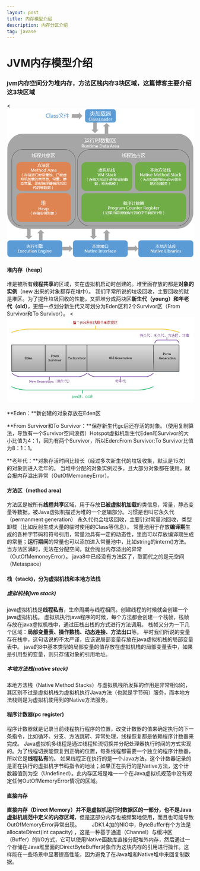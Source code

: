 ```yaml
---
layout: post
title: 内存模型介绍
description: 内存分区介绍
tag: javase
---
```


# JVM内存模型介绍

### jvm内存空间分为堆内存，方法区栈内存3块区域，这篇博客主要介绍这3块区域
<![](/images/jvm.png)

#### 堆内存（heap）

堆是被所有**线程共享**的区域，实在虚拟机启动时创建的。堆里面存放的都是**对象的实例**（new 出来的对象都存在堆中）。
我们平常所说的垃圾回收，主要回收的就是堆区。为了提升垃圾回收的性能，又把堆分成两块区**新生代（young）**和**年老代（old）**，更细一点划分新生代又可划分为Eden区和2个Survivor区（From Survivor和To Survivor）。
<![](/images/jvm1.jpg)

**Eden：**新创建的对象存放在Eden区

 **From Survivor和To Survivor：**保存新生代gc后还存活的对象。（使用复制算法，导致有一个Survivor空间浪费）Hotspot虚拟机新生代Eden和Survivor的大小比值为4：1，因为有两个Survivor，所以Eden:From Survivor:To Survivor比值为8：1：1。

 **老年代：**对象存活时间比较长（经过多次新生代的垃圾收集，默认是15次）的对象则进入老年的。
 当堆中分配的对象实例过多，且大部分对象都在使用，就会报内存溢出异常（OutOfMemoneyError）。

#### 方法区（method area)

方法区是被所有**线程共享**区域，用于存放**已被虚拟机加载**的类信息，常量，静态变量等数据。被Java虚拟机描述为堆的一个逻辑部分。习惯是也叫它永久代（permanment generation）
永久代也会垃圾回收，主要针对常量池回收，类型卸载（比如反射生成大量的临时使用的Class等信息）。
常量池用于存放**编译期**生成的各种字节码和符号引用，常量池具有一定的动态性，里面可以存放编译期生成的常量；**运行期间**的常量也可以添加进入常量池中，比如string的intern()方法。
当方法区满时，无法在分配空间，就会抛出内存溢出的异常（OutOfMemoneyError）。
java8中已经没有方法区了，取而代之的是元空间（Metaspace）

#### 栈（stack)，分为虚拟机栈和本地方法栈

##### 虚拟机栈(jvm stack)

java虚拟机栈是**线程私有**，生命周期与线程相同。创建线程的时候就会创建一个java虚拟机栈。
虚拟机执行java程序的时候，每个方法都会创建一个栈帧，栈帧存放在java虚拟机栈中，通过压栈出栈的方式进行方法调用。
栈帧又分为一下几个区域：**局部变量表、操作数栈、动态连接、方法出口**等。
平时我们所说的变量存在栈中，这句话说的不太严谨，应该说局部变量存放在java虚拟机栈的局部变量表中。
java的8中基本类型的局部变量的值存放在虚拟机栈的局部变量表中，如果是引用型的变量，则只存储对象的引用地址。

##### 本地方法栈(native stack)

本地方法栈（Native Method Stacks）与虚拟机栈所发挥的作用是非常相似的，其区别不过是虚拟机栈为虚拟机执行Java方法（也就是字节码）服务，而本地方法栈则是为虚拟机使用到的Native方法服务。

#### 程序计数器(pc register)

程序计数器就是记录当前线程执行程序的位置，改变计数器的值来确定执行的下一条指令，比如循环、分支、方法跳转、异常处理，线程恢复都是依赖程序计数器来完成。
Java虚拟机多线程是通过线程轮流切换并分配处理器执行时间的方式实现的。为了线程切换能恢复到正确的位置，每条线程都需要一个独立的程序计数器，所以它是**线程私有**的。
如果线程正在执行的是一个Java方法，这个计数器记录的是正在执行的虚拟机字节码指令的地址；如果正在执行的是Native方法，这个计数器值则为空（Undefined）。此内存区域是唯一一个在Java虚拟机规范中没有规定任何OutOfMemoryError情况的区域。

#### 直接内存

**直接内存（Direct Memory）并不是虚拟机运行时数据区的一部分，也不是Java虚拟机规范中定义的内存区域**，但是这部分内存也被频繁地使用，而且也可能导致OutOfMemoryError异常出现。
     JDK1.4加的NIO中，ByteBuffer有个方法是allocateDirect(int capacity) ，这是一种基于通道（Channel）与缓冲区（Buffer）的I/O方式，它可以使用Native函数库直接分配堆外内存，然后通过一个存储在Java堆里面的DirectByteBuffer对象作为这块内存的引用进行操作。这样能在一些场景中显著提高性能，因为避免了在Java堆和Native堆中来回复制数据。
